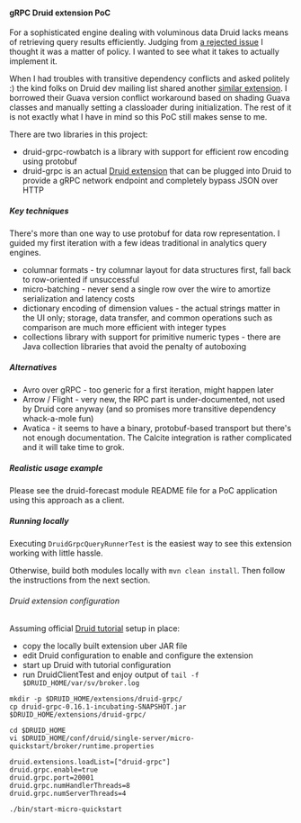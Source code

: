 #### gRPC Druid extension PoC

For a sophisticated engine dealing with voluminous data Druid lacks means of retrieving query results efficiently.
Judging from [a rejected issue](https://github.com/apache/incubator-druid/issues/3891) I thought it was a matter of policy. 
I wanted to see what it takes to actually implement it. 

When I had troubles with transitive dependency conflicts and asked politely :) the kind folks on Druid dev mailing list
shared another [similar extension](https://github.com/apache/incubator-druid/pull/6798). I borrowed their Guava version 
conflict workaround based on shading Guava classes and manually setting a classloader during initialization. The rest of
it is not exactly what I have in mind so this PoC still makes sense to me.

There are two libraries in this project:
* druid-grpc-rowbatch is a library with support for efficient row encoding using protobuf
* druid-grpc is an actual [Druid extension](http://druid.io/docs/latest/development/modules.html) that can be plugged into
Druid to provide a gRPC network endpoint and completely bypass JSON over HTTP

##### Key techniques

There's more than one way to use protobuf for data row representation. I guided my first iteration with a few ideas traditional in analytics query engines.

* columnar formats - try columnar layout for data structures first, fall back to row-oriented if unsuccessful 
* micro-batching - never send a single row over the wire to amortize serialization and latency costs
* dictionary encoding of dimension values - the actual strings matter in the UI only; storage, data transfer, and common 
operations such as comparison are much more efficient with integer types
* collections library with support for primitive numeric types - there are Java collection libraries that avoid the penalty of autoboxing  

##### Alternatives

* Avro over gRPC - too generic for a first iteration, might happen later 
* Arrow / Flight - very new, the RPC part is under-documented, not used by Druid core anyway (and so promises more transitive dependency whack-a-mole fun)
* Avatica - it seems to have a binary, protobuf-based transport but there's not enough documentation. The Calcite integration
is rather complicated and it will take time to grok.

##### Realistic usage example

Please see the druid-forecast module README file for a PoC application using this approach as a client. 

##### Running locally

Executing ```DruidGrpcQueryRunnerTest``` is the easiest way to see this extension working with little hassle.

Otherwise, build both modules locally with ```mvn clean install```. Then follow the instructions from the next section.

###### Druid extension configuration

Assuming official [Druid tutorial](http://druid.io/docs/latest/tutorials/index.html) setup in place:
* copy the locally built extension uber JAR file
* edit Druid configuration to enable and configure the extension 
* start up Druid with tutorial configuration
* run DruidClientTest and enjoy output of ```tail -f  $DRUID_HOME/var/sv/broker.log```

```
mkdir -p $DRUID_HOME/extensions/druid-grpc/
cp druid-grpc-0.16.1-incubating-SNAPSHOT.jar $DRUID_HOME/extensions/druid-grpc/

cd $DRUID_HOME
vi $DRUID_HOME/conf/druid/single-server/micro-quickstart/broker/runtime.properties

druid.extensions.loadList=["druid-grpc"]
druid.grpc.enable=true
druid.grpc.port=20001
druid.grpc.numHandlerThreads=8
druid.grpc.numServerThreads=4

./bin/start-micro-quickstart
```
